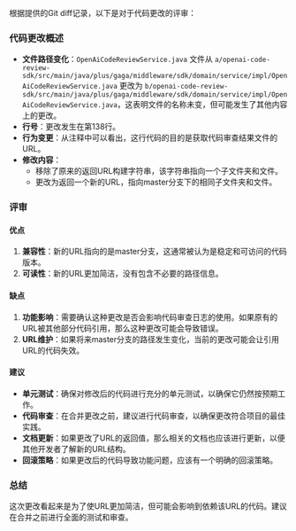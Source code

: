 根据提供的Git diff记录，以下是对于代码更改的评审：

### 代码更改概述
- **文件路径变化**：`OpenAiCodeReviewService.java` 文件从 `a/openai-code-review-sdk/src/main/java/plus/gaga/middleware/sdk/domain/service/impl/OpenAiCodeReviewService.java` 更改为 `b/openai-code-review-sdk/src/main/java/plus/gaga/middleware/sdk/domain/service/impl/OpenAiCodeReviewService.java`，这表明文件的名称未变，但可能发生了其他内容上的更改。
- **行号**：更改发生在第138行。
- **行为变更**：从注释中可以看出，这行代码的目的是获取代码审查结果文件的URL。
- **修改内容**：
  - 移除了原来的返回URL构建字符串，该字符串指向一个子文件夹和文件。
  - 更改为返回一个新的URL，指向master分支下的相同子文件夹和文件。

### 评审

#### 优点
1. **兼容性**：新的URL指向的是master分支，这通常被认为是稳定和可访问的代码版本。
2. **可读性**：新的URL更加简洁，没有包含不必要的路径信息。

#### 缺点
1. **功能影响**：需要确认这种更改是否会影响代码审查日志的使用。如果原有的URL被其他部分代码引用，那么这种更改可能会导致错误。
2. **URL维护**：如果将来master分支的路径发生变化，当前的更改可能会让引用URL的代码失效。

#### 建议
- **单元测试**：确保对修改后的代码进行充分的单元测试，以确保它仍然按预期工作。
- **代码审查**：在合并更改之前，建议进行代码审查，以确保更改符合项目的最佳实践。
- **文档更新**：如果更改了URL的返回值，那么相关的文档也应该进行更新，以便其他开发者了解新的URL结构。
- **回滚策略**：如果更改后的代码导致功能问题，应该有一个明确的回滚策略。

### 总结
这次更改看起来是为了使URL更加简洁，但可能会影响到依赖该URL的代码。建议在合并之前进行全面的测试和审查。